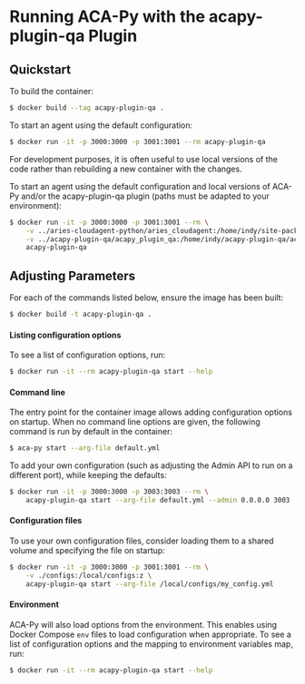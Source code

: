 Running ACA-Py with the acapy-plugin-qa Plugin
======================================

## Quickstart

To build the container:

```sh
$ docker build --tag acapy-plugin-qa .
```

To start an agent using the default configuration:

```sh
$ docker run -it -p 3000:3000 -p 3001:3001 --rm acapy-plugin-qa
```

For development purposes, it is often useful to use local versions of the code
rather than rebuilding a new container with the changes.

To start an agent using the default configuration and local versions of ACA-Py
and/or the acapy-plugin-qa plugin (paths must be adapted to your environment):

```sh
$ docker run -it -p 3000:3000 -p 3001:3001 --rm \
	-v ../aries-cloudagent-python/aries_cloudagent:/home/indy/site-packages/aries_cloudagent:z \
	-v ../acapy-plugin-qa/acapy_plugin_qa:/home/indy/acapy-plugin-qa/acapy_plugin_qa:z \
	acapy-plugin-qa
```

## Adjusting Parameters

For each of the commands listed below, ensure the image has been built:

```sh
$ docker build -t acapy-plugin-qa .
```

#### Listing configuration options

To see a list of configuration options, run:

```sh
$ docker run -it --rm acapy-plugin-qa start --help
```

#### Command line

The entry point for the container image allows adding configuration options on
startup. When no command line options are given, the following command is run
by default in the container:

```sh
$ aca-py start --arg-file default.yml
```

To add your own configuration (such as adjusting the Admin API to run on a
different port), while keeping the defaults:

```sh
$ docker run -it -p 3000:3000 -p 3003:3003 --rm \
    acapy-plugin-qa start --arg-file default.yml --admin 0.0.0.0 3003
```

#### Configuration files

To use your own configuration files, consider loading them to a shared volume
and specifying the file on startup:

```sh
$ docker run -it -p 3000:3000 -p 3001:3001 --rm \
    -v ./configs:/local/configs:z \
    acapy-plugin-qa start --arg-file /local/configs/my_config.yml
```

#### Environment

ACA-Py will also load options from the environment. This enables using Docker
Compose `env` files to load configuration when appropriate. To see a list of
configuration options and the mapping to environment variables map, run:

```sh
$ docker run -it --rm acapy-plugin-qa start --help
```
